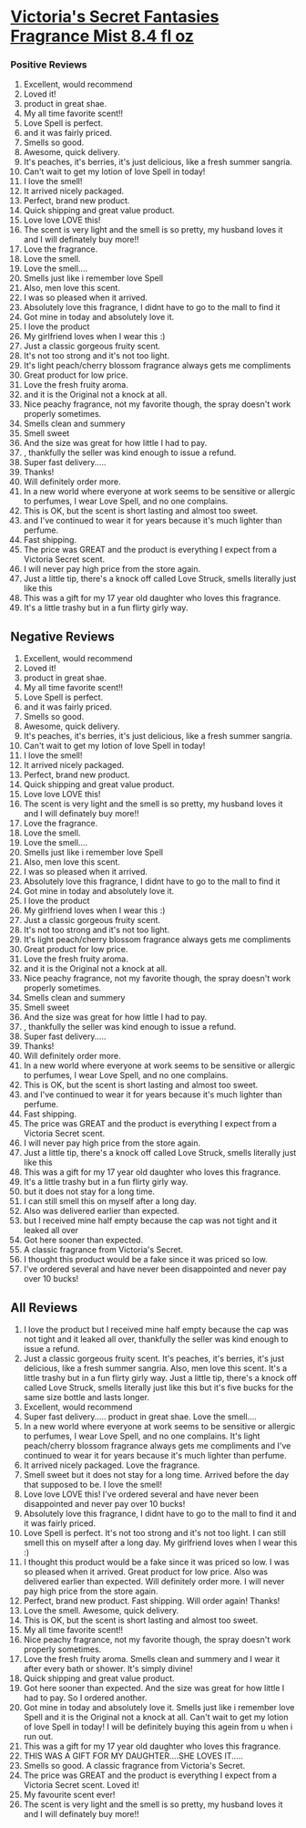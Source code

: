 # [Victoria&#x27;s Secret Fantasies Fragrance Mist 8.4 fl oz](https://products.checkmycream.com/products/Victoria&#x27;s-Secret-Fantasies-Fragrance-Mist-8.4-fl-oz.html)

### Positive Reviews

<ol>
      <li>Excellent, would recommend</li>
      <li>Loved it!</li>
      <li>product in great shae.</li>
      <li>My all time favorite scent!!</li>
      <li>Love Spell is perfect.</li>
      <li>and it was fairly priced.</li>
      <li>Smells so good.  </li>
      <li>Awesome, quick delivery.</li>
      <li>It&#x27;s peaches, it&#x27;s berries, it&#x27;s just delicious, like a fresh summer sangria.</li>
      <li>Can&#x27;t wait to get my lotion of love Spell in today!</li>
      <li>I love the smell!</li>
      <li>It arrived nicely packaged.</li>
      <li>Perfect, brand new product.</li>
      <li>Quick shipping and great value product.</li>
      <li>Love love LOVE this!</li>
      <li>The scent is very light and the smell is so pretty, my husband loves it and I will definately buy more!!</li>
      <li>Love the fragrance.</li>
      <li>Love the smell.  </li>
      <li>Love the smell....</li>
      <li>Smells just like i remember love Spell</li>
      <li>Also, men love this scent.</li>
      <li>I was so pleased when it arrived.</li>
      <li>Absolutely love this fragrance, I didnt have to go to the mall to find it</li>
      <li>Got mine in today and absolutely love it.</li>
      <li>I love the product</li>
      <li>My girlfriend loves when I wear this :)</li>
      <li>Just a classic gorgeous fruity scent.</li>
      <li>It&#x27;s not too strong and it&#x27;s not too light.</li>
      <li>It&#x27;s light peach/cherry blossom fragrance always gets me compliments</li>
      <li>Great product for low price.</li>
      <li>Love the fresh fruity aroma.</li>
      <li>and it is the Original not a knock at all.</li>
      <li>Nice peachy fragrance, not my favorite though, the spray doesn&#x27;t work properly sometimes.</li>
      <li>Smells clean and summery</li>
      <li>Smell sweet</li>
      <li>And the size was great for how little I had to pay.</li>
      <li>, thankfully the seller was kind enough to issue a refund.</li>
      <li>Super fast delivery.....</li>
      <li>Thanks!</li>
      <li>Will definitely order more.</li>
      <li>In a new world where everyone at work seems to be sensitive or allergic to perfumes, I wear Love Spell, and no one complains.</li>
      <li>This is OK, but the scent is short lasting and almost too sweet.</li>
      <li>and I&#x27;ve continued to wear it for years because it&#x27;s much lighter than perfume.</li>
      <li>Fast shipping.</li>
      <li>The price was GREAT and the product is everything I expect from a Victoria Secret scent.</li>
      <li>I will never pay high price from the store again.</li>
      <li>Just a little tip, there&#x27;s a knock off called Love Struck, smells literally just like this</li>
      <li>This was a gift for my 17 year old daughter who loves this fragrance.</li>
      <li>It&#x27;s a little trashy but in a fun flirty girly way.</li>
</ol>


<h2>Negative Reviews</h2>
<ol>
<li> Excellent, would recommend</li>
<li> Loved it!</li>
<li> product in great shae.</li>
<li> My all time favorite scent!!</li>
<li> Love Spell is perfect.</li>
<li> and it was fairly priced.</li>
<li> Smells so good.  </li>
<li> Awesome, quick delivery.</li>
<li> It&#x27;s peaches, it&#x27;s berries, it&#x27;s just delicious, like a fresh summer sangria.</li>
<li> Can&#x27;t wait to get my lotion of love Spell in today!</li>
<li> I love the smell!</li>
<li> It arrived nicely packaged.</li>
<li> Perfect, brand new product.</li>
<li> Quick shipping and great value product.</li>
<li> Love love LOVE this!</li>
<li> The scent is very light and the smell is so pretty, my husband loves it and I will definately buy more!!</li>
<li> Love the fragrance.</li>
<li> Love the smell.  </li>
<li> Love the smell....</li>
<li> Smells just like i remember love Spell</li>
<li> Also, men love this scent.</li>
<li> I was so pleased when it arrived.</li>
<li> Absolutely love this fragrance, I didnt have to go to the mall to find it</li>
<li> Got mine in today and absolutely love it.</li>
<li> I love the product</li>
<li> My girlfriend loves when I wear this :)</li>
<li> Just a classic gorgeous fruity scent.</li>
<li> It&#x27;s not too strong and it&#x27;s not too light.</li>
<li> It&#x27;s light peach/cherry blossom fragrance always gets me compliments</li>
<li> Great product for low price.</li>
<li> Love the fresh fruity aroma.</li>
<li> and it is the Original not a knock at all.</li>
<li> Nice peachy fragrance, not my favorite though, the spray doesn&#x27;t work properly sometimes.</li>
<li> Smells clean and summery</li>
<li> Smell sweet</li>
<li> And the size was great for how little I had to pay.</li>
<li> , thankfully the seller was kind enough to issue a refund.</li>
<li> Super fast delivery.....</li>
<li> Thanks!</li>
<li> Will definitely order more.</li>
<li> In a new world where everyone at work seems to be sensitive or allergic to perfumes, I wear Love Spell, and no one complains.</li>
<li> This is OK, but the scent is short lasting and almost too sweet.</li>
<li> and I&#x27;ve continued to wear it for years because it&#x27;s much lighter than perfume.</li>
<li> Fast shipping.</li>
<li> The price was GREAT and the product is everything I expect from a Victoria Secret scent.</li>
<li> I will never pay high price from the store again.</li>
<li> Just a little tip, there&#x27;s a knock off called Love Struck, smells literally just like this</li>
<li> This was a gift for my 17 year old daughter who loves this fragrance.</li>
<li> It&#x27;s a little trashy but in a fun flirty girly way.</li>
<li> but it does not stay for a long time.</li>
<li> I can still smell this on myself after a long day.</li>
<li> Also was delivered earlier than expected.</li>
<li> but I received mine half empty because the cap was not tight and it leaked all over</li>
<li> Got here sooner than expected.</li>
<li> A classic fragrance from Victoria&#x27;s Secret.</li>
<li> I thought this product would be a fake since it was priced so low.</li>
<li> I&#x27;ve ordered several and have never been disappointed and never pay over 10 bucks!</li>
</ol>

<h2>All Reviews</h2>

<ol>
    <li> I love the product but I received mine half empty because the cap was not tight and it leaked all over, thankfully the seller was kind enough to issue a refund.</li>
    <li> Just a classic gorgeous fruity scent. It&#x27;s peaches, it&#x27;s berries, it&#x27;s just delicious, like a fresh summer sangria. Also, men love this scent. It&#x27;s a little trashy but in a fun flirty girly way. Just a little tip, there&#x27;s a knock off called Love Struck, smells literally just like this but it&#x27;s five bucks for the same size bottle and lasts longer.</li>
    <li> Excellent, would recommend</li>
    <li> Super fast delivery..... product in great shae. Love the smell....</li>
    <li> In a new world where everyone at work seems to be sensitive or allergic to perfumes, I wear Love Spell, and no one complains. It&#x27;s light peach/cherry blossom fragrance always gets me compliments and I&#x27;ve continued to wear it for years because it&#x27;s much lighter than perfume.</li>
    <li> It arrived nicely packaged. Love the fragrance.</li>
    <li> Smell sweet but it does not stay for a long time. Arrived before the day that supposed to be.  I love the smell!</li>
    <li> Love love LOVE this! I&#x27;ve ordered several and have never been disappointed and never pay over 10 bucks!</li>
    <li> Absolutely love this fragrance, I didnt have to go to the mall to find it and it was fairly priced.</li>
    <li> Love Spell is perfect. It&#x27;s not too strong and it&#x27;s not too light. I can still smell this on myself after a long day. My girlfriend loves when I wear this :)</li>
    <li> I thought this product would be a fake since it was priced so low. I was so pleased when it arrived. Great product for low price. Also was delivered earlier than expected. Will definitely order more. I will never pay high price from the store again.</li>
    <li> Perfect, brand new product. Fast shipping. Will order again! Thanks!</li>
    <li> Love the smell.  Awesome, quick delivery.</li>
    <li> This is OK, but the scent is short lasting and almost too sweet.</li>
    <li> My all time favorite scent!!</li>
    <li> Nice peachy fragrance, not my favorite though, the spray doesn&#x27;t work properly sometimes.</li>
    <li> Love the fresh fruity aroma. Smells clean and summery and I wear it after every bath or shower. It&#x27;s simply divine!</li>
    <li> Quick shipping and great value product.</li>
    <li> Got here sooner than expected. And the size was great for how little I had to pay. So I ordered another.</li>
    <li> Got mine in today and absolutely love it. Smells just like i remember love Spell and it is the Original not a knock at all. Can&#x27;t wait to get my lotion of love Spell in today! I will be definitely buying this agein from u when i run out.</li>
    <li> This was a gift for my 17 year old daughter who loves this fragrance.</li>
    <li> THIS WAS A GIFT FOR MY DAUGHTER....SHE LOVES IT.....</li>
    <li> Smells so good.  A classic fragrance from Victoria&#x27;s Secret.</li>
    <li> The price was GREAT and the product is everything I expect from a Victoria Secret scent. Loved it!</li>
    <li> My favourite scent ever!</li>
    <li> The scent is very light and the smell is so pretty, my husband loves it and I will definately buy more!!</li>
</ol>




